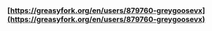 ### [https://greasyfork.org/en/users/879760-greygoosevx](https://greasyfork.org/en/users/879760-greygoosevx)
